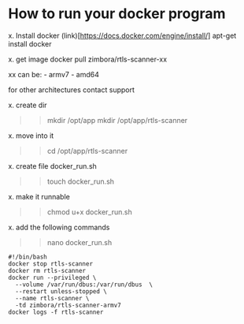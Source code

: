 
# How to run your docker program

x. Install docker
 (link)[https://docs.docker.com/engine/install/]
 apt-get install docker

x. get image
  docker pull zimbora/rtls-scanner-xx

  xx can be:
    - armv7
    - amd64

  for other architectures contact support

x. create dir
  >> mkdir /opt/app
  >> mkdir /opt/app/rtls-scanner

x. move into it
  >> cd /opt/app/rtls-scanner

x. create file docker_run.sh
  >> touch docker_run.sh

x. make it runnable
  >> chmod u+x docker_run.sh

x. add the following commands
  >> nano docker_run.sh

    #!/bin/bash
    docker stop rtls-scanner
    docker rm rtls-scanner
    docker run --privileged \
      --volume /var/run/dbus:/var/run/dbus  \
      --restart unless-stopped \
      --name rtls-scanner \
      -td zimbora/rtls-scanner-armv7
    docker logs -f rtls-scanner
